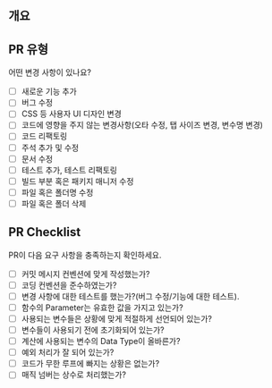 ## 개요
<!---- 변경 사항 및 관련 이슈에 대해 간단하게 작성해주세요. 어떻게보다 무엇을 왜 수정했는지 설명해주세요. -->

<!---- Resolves: #(Isuue Number) -->

## PR 유형
어떤 변경 사항이 있나요?

- [ ] 새로운 기능 추가
- [ ] 버그 수정
- [ ] CSS 등 사용자 UI 디자인 변경
- [ ] 코드에 영향을 주지 않는 변경사항(오타 수정, 탭 사이즈 변경, 변수명 변경)
- [ ] 코드 리팩토링
- [ ] 주석 추가 및 수정
- [ ] 문서 수정
- [ ] 테스트 추가, 테스트 리팩토링
- [ ] 빌드 부분 혹은 패키지 매니저 수정
- [ ] 파일 혹은 폴더명 수정
- [ ] 파일 혹은 폴더 삭제

## PR Checklist
PR이 다음 요구 사항을 충족하는지 확인하세요.

- [ ] 커밋 메시지 컨벤션에 맞게 작성했는가?
- [ ] 코딩 컨벤션을 준수하였는가?
- [ ] 변경 사항에 대한 테스트를 했는가?(버그 수정/기능에 대한 테스트).
- [ ] 함수의 Parameter는 유효한 값을 가지고 있는가?
- [ ] 사용되는 변수들은 상황에 맞게 적절하게 선언되어 있는가?
- [ ] 변수들이 사용되기 전에 초기화되어 있는가?
- [ ] 계산에 사용되는 변수의 Data Type이 올바른가?
- [ ] 예외 처리가 잘 되어 있는가?
- [ ] 코드가 무한 루프에 빠지는 상황은 없는가?
- [ ] 매직 넘버는 상수로 처리했는가?
